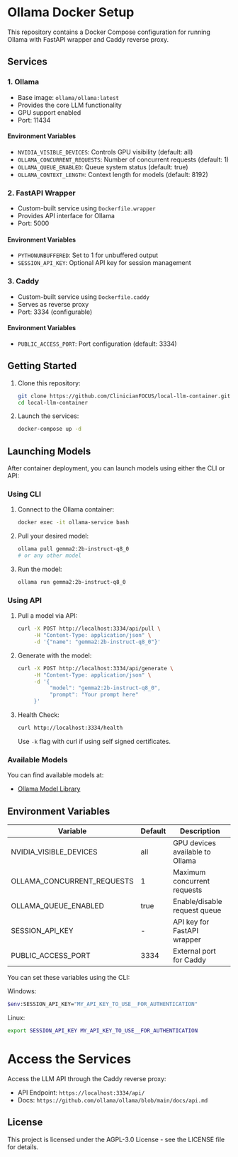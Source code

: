# Ollama Docker Setup

This repository contains a Docker Compose configuration for running Ollama with FastAPI wrapper and Caddy reverse proxy.

## Services

### 1. Ollama

- Base image: `ollama/ollama:latest`
- Provides the core LLM functionality
- GPU support enabled
- Port: 11434

#### Environment Variables

- `NVIDIA_VISIBLE_DEVICES`: Controls GPU visibility (default: all)
- `OLLAMA_CONCURRENT_REQUESTS`: Number of concurrent requests (default: 1)
- `OLLAMA_QUEUE_ENABLED`: Queue system status (default: true)
- `OLLAMA_CONTEXT_LENGTH`: Context length for models (default: 8192)

### 2. FastAPI Wrapper

- Custom-built service using `Dockerfile.wrapper`
- Provides API interface for Ollama
- Port: 5000

#### Environment Variables

- `PYTHONUNBUFFERED`: Set to 1 for unbuffered output
- `SESSION_API_KEY`: Optional API key for session management

### 3. Caddy

- Custom-built service using `Dockerfile.caddy`
- Serves as reverse proxy
- Port: 3334 (configurable)

#### Environment Variables

- `PUBLIC_ACCESS_PORT`: Port configuration (default: 3334)

## Getting Started

1. Clone this repository:

     ```bash
     git clone https://github.com/ClinicianFOCUS/local-llm-container.git
     cd local-llm-container
     ```

2. Launch the services:

     ```bash
     docker-compose up -d
     ```

## Launching Models

After container deployment, you can launch models using either the CLI or API:

### Using CLI

1. Connect to the Ollama container:

     ```bash
     docker exec -it ollama-service bash
     ```

2. Pull your desired model:

     ```bash
     ollama pull gemma2:2b-instruct-q8_0
     # or any other model
     ```

3. Run the model:

     ```bash
     ollama run gemma2:2b-instruct-q8_0
     ```

### Using API

1. Pull a model via API:

     ```bash
     curl -X POST http://localhost:3334/api/pull \
          -H "Content-Type: application/json" \
          -d '{"name": "gemma2:2b-instruct-q8_0"}'
     ```

2. Generate with the model:

     ```bash
     curl -X POST http://localhost:3334/api/generate \
          -H "Content-Type: application/json" \
          -d '{
               "model": "gemma2:2b-instruct-q8_0",
               "prompt": "Your prompt here"
          }'
     ```

3. Health Check:

     ```bash
     curl http://localhost:3334/health
     ```

     Use `-k` flag with curl if using self signed certificates.

### Available Models

You can find available models at:

- [Ollama Model Library](https://ollama.ai/library)

## Environment Variables

| Variable                   | Default | Description                     |
| -------------------------- | ------- | ------------------------------- |
| NVIDIA_VISIBLE_DEVICES     | all     | GPU devices available to Ollama |
| OLLAMA_CONCURRENT_REQUESTS | 1       | Maximum concurrent requests     |
| OLLAMA_QUEUE_ENABLED       | true    | Enable/disable request queue    |
| SESSION_API_KEY            | -       | API key for FastAPI wrapper     |
| PUBLIC_ACCESS_PORT         | 3334    | External port for Caddy         |

You can set these variables using the CLI:

Windows:

```bash
$env:SESSION_API_KEY="MY_API_KEY_TO_USE__FOR_AUTHENTICATION"
```

Linux:

```bash
export SESSION_API_KEY MY_API_KEY_TO_USE__FOR_AUTHENTICATION
```

# Access the Services

Access the LLM API through the Caddy reverse proxy:

- API Endpoint: `https://localhost:3334/api/`
- Docs: `https://github.com/ollama/ollama/blob/main/docs/api.md`

## License

This project is licensed under the AGPL-3.0 License - see the LICENSE file for details.
